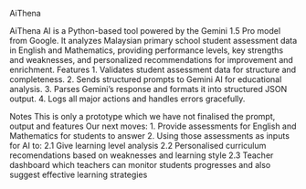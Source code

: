 AiThena

AiThena AI is a Python-based tool powered by the Gemini 1.5 Pro model from Google. It analyzes Malaysian primary school student assessment data in English and Mathematics, providing performance levels, key strengths and weaknesses, and personalized recommendations for improvement and enrichment.
Features
    1. Validates student assessment data for structure and completeness.
    2. Sends structured prompts to Gemini AI for educational analysis.
    3. Parses Gemini’s response and formats it into structured JSON output.
    4. Logs all major actions and handles errors gracefully.

Notes
  This is only a prototype which we have not finalised the prompt, output and features
  Our next moves:
    1. Provide assessments for English and Mathematics for students to answer 
    2. Using those assessments as inputs for AI to:
      2.1 Give learning level analysis
      2.2 Personalised curriculum recomendations based on weaknesses and learning style
      2.3 Teacher dashboard which teachers can monitor students progresses and also suggest effective learning strategies
